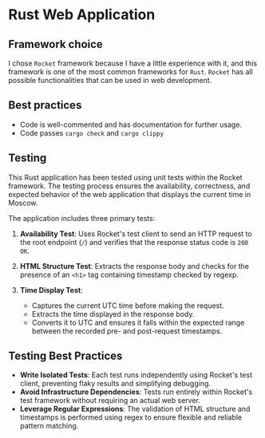 # Rust Web Application

## Framework choice

I chose `Rocket` framework because I have a little experience with it, and this framework is one of the most common frameworks for `Rust`.
`Rocket` has all possible functionalities that can be used in web development.

## Best practices

- Code is well-commented and has documentation for further usage.
- Code passes `cargo check` and `cargo clippy`

## Testing

This Rust application has been tested using unit tests within the Rocket framework. The testing process ensures the availability, correctness, and expected behavior of the web application that displays the current time in Moscow.

The application includes three primary tests:

1. **Availability Test**: Uses Rocket's test client to send an HTTP request to the root endpoint (`/`) and verifies that the response status code is `200 OK`.

2. **HTML Structure Test**: Extracts the response body and checks for the presence of an `<h1>` tag containing timestamp checked by regexp.

3. **Time Display Test**:
     - Captures the current UTC time before making the request.
     - Extracts the time displayed in the response body.
     - Converts it to UTC and ensures it falls within the expected range between the recorded pre- and post-request timestamps.

## Testing Best Practices

- **Write Isolated Tests**: Each test runs independently using Rocket's test client, preventing flaky results and simplifying debugging.
- **Avoid Infrastructure Dependencies**: Tests run entirely within Rocket's test framework without requiring an actual web server.
- **Leverage Regular Expressions**: The validation of HTML structure and timestamps is performed using regex to ensure flexible and reliable pattern matching.
